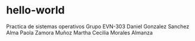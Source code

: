 # hello-world
Practica de sistemas operativos
Grupo EVN-303
Daniel Gonzalez Sanchez
Alma Paola Zamora Muñoz
Martha Cecilia Morales Almanza
